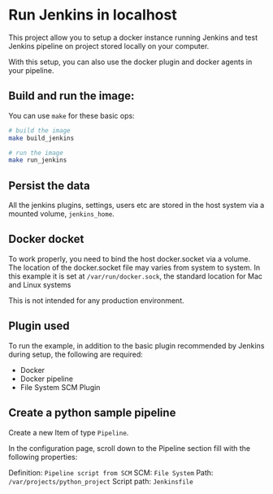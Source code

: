 # Run Jenkins in localhost 

This project allow you to setup a docker instance running Jenkins and
test Jenkins pipeline on project stored locally on your computer.

With this setup, you can also use the docker plugin and docker agents in your pipeline. 

## Build and run the image:

You can use `make` for these basic ops:

```bash
# build the image
make build_jenkins

# run the image
make run_jenkins
```

## Persist the data

All the jenkins plugins, settings, users etc are stored in the host system via a 
mounted volume, `jenkins_home`.

## Docker docket

To work properly, you need to bind the host docker.socket via a volume. The location
of the docker.socket file may varies from system to system. In this example it is set
at `/var/run/docker.sock`, the standard location for Mac and Linux systems 

This is not intended for any production environment.

## Plugin used

To run the example, in addition to the basic plugin recommended by Jenkins during setup, the following 
are required:

- Docker
- Docker pipeline
- File System SCM Plugin

## Create a python sample pipeline

Create a new Item of type `Pipeline`. 

In the configuration page, scroll down to the Pipeline section fill with the following properties:

Definition: `Pipeline script from SCM`
SCM: `File System`
Path: `/var/projects/python_project`
Script path: `Jenkinsfile`

